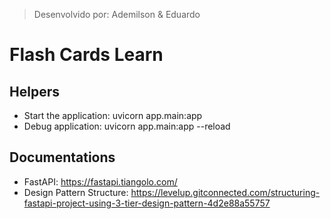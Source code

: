 > Desenvolvido por: Ademilson & Eduardo

# Flash Cards Learn

## Helpers
- Start the application: uvicorn app.main:app
- Debug application: uvicorn app.main:app --reload

## Documentations
- FastAPI: https://fastapi.tiangolo.com/
- Design Pattern Structure: https://levelup.gitconnected.com/structuring-fastapi-project-using-3-tier-design-pattern-4d2e88a55757
